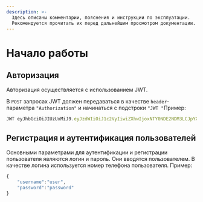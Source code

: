 ```yaml
---
description: >-
  Здесь описаны комментарии, пояснения и инструкции по эксплуатации.
  Рекомендуется прочитать их перед дальнейшим просмотром документации.
---
```


# Начало работы

## Авторизация

Авторизация осуществляется с использованием JWT. 

В `POST` запросах JWT должен передаваться в качестве `header`-параметра `"Authorization"` и начинаться с подстроки `"JWT "`Пример:

```javascript
JWT eyJhbGciOiJIUzUxMiJ9.eyJzdWIiOiJ1c2VyIiwiZXhwIjoxNTY0NDE2NDM3LCJpYXQiOjE1NjQzOTg0Mzd9.qW30s-tJku4uJ_gUPWReqhtDWWehLk4e4HL3P2gk7xjxYrpXWsF1no21kkfCbcdSzP4s9UJ-9T5Rsvqf8chteg
```

## Регистрация и аутентификация пользователей

Основными параметрами для аутентификации и регистрации пользователя являются логин и пароль. Они вводятся пользователем. В качестве логина используется номер телефона пользователя. Пример:

```javascript
{
    "username":"user", 
    "password":"password"
}
```

